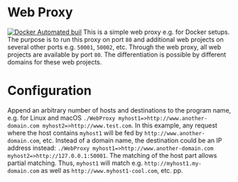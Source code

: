 # Web Proxy
[![Docker Automated buil](https://img.shields.io/docker/automated/jrottenberg/ffmpeg.svg)](https://hub.docker.com/r/sommereng/web-proxy/)
This is a simple web proxy e.g. for Docker setups. The purpose is to run this proxy on port `80` and additional web projects on several other ports e.g. `50001`, `50002`, etc. Through the web proxy, all web projects are available by port `80`. The differentiation is possible by different domains for these web projects.

# Configuration
Append an arbitrary number of hosts and destinations to the program name, e.g. for Linux and macOS `./WebProxy myhost1=>http://www.another-domain.com myhost2=>http://www.test.com`. In this example, any request where the host contains `myhost1` will be fed by `http://www.another-domain.com`, etc. Instead of a domain name, the destination could be an IP address instead: `./WebProxy myhost1=>http://www.another-domain.com myhost2=>http://127.0.0.1:50001`. The matching of the host part allows partial matching. Thus, `myhost1` will match e.g. `http://myhost1.my-domain.com` as well as `http://www.myhost1-cool.com`, etc. pp.